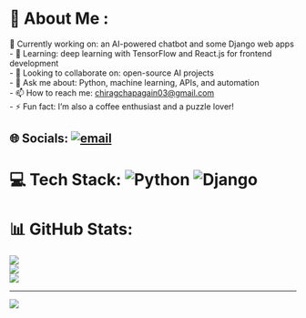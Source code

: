 # 💫 About Me :
🔭 Currently working on: an AI-powered chatbot and some Django web apps<br>- 🌱 Learning: deep learning with TensorFlow and React.js for frontend development<br>- 👯 Looking to collaborate on: open-source AI projects<br>- 💬 Ask me about: Python, machine learning, APIs, and automation<br>- 📫 How to reach me: chiragchapagain03@gmail.com<br>- ⚡ Fun fact: I’m also a coffee enthusiast and a puzzle lover!


## 🌐 Socials:  [![email](https://img.shields.io/badge/Email-D14836?logo=gmail&logoColor=white)](mailto:chiragchapagain03@gmail.com)
# 💻 Tech Stack:      ![Python](https://img.shields.io/badge/python-3670A0?style=for-the-badge&logo=python&logoColor=ffdd54)    ![Django](https://img.shields.io/badge/django-%23092E20.svg?style=for-the-badge&logo=django&logoColor=white) 
# 📊 GitHub Stats:
![](https://github-readme-stats.vercel.app/api?username=Chirag037&theme=dark&hide_border=false&include_all_commits=false&count_private=false)<br/>
![](https://nirzak-streak-stats.vercel.app/?user=Chirag037&theme=dark&hide_border=false)<br/>
![](https://github-readme-stats.vercel.app/api/top-langs/?username=Chirag037&theme=dark&hide_border=false&include_all_commits=false&count_private=false&layout=compact)

---
[![](https://visitcount.itsvg.in/api?id=Chirag037&icon=0&color=0)](https://visitcount.itsvg.in)
